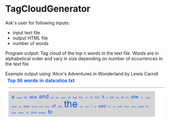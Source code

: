 # TagCloudGenerator

Ask's user for following inputs:
 - input text file
 - output HTML file
 - number of words
 
Program output: Tag cloud of the top n words in the text file. Words are in alphabetical order and vary in size depending on number of occurrences in the text file

Example output using 'Alice's Adventures in Wonderland by Lewis Carroll
![Example output - ALICE'S ADVENTURES IN WONDERLAND](/output_example.png?raw=true "Example Output")
